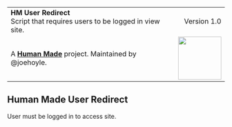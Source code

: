 <table width="100%">
	<tr>
		<td align="left" width="70">
			<strong>HM User Redirect</strong><br />
            Script that requires users to be logged in view site.
		</td>
		<td align="right" width="20%">
			Version 1.0
		</td>
	</tr>
	<tr>
		<td>
			A <strong><a href="https://hmn.md/">Human Made</a></strong> project. Maintained by @joehoyle.
		</td>
		<td align="center">
			<img src="https://hmn.md/content/themes/hmnmd/assets/images/hm-logo.svg" width="100" />
		</td>
	</tr>
</table>

## Human Made User Redirect

User must be logged in to access site.
